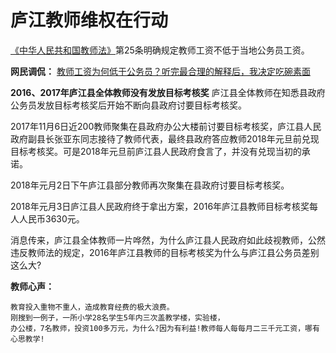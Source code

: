 # 庐江教师维权在行动
[《中华人民共和国教师法》](https://learn.tsinghua.edu.cn/flfg/js/jiaoshifa.htm)第25条明确规定教师工资不低于当地公务员工资。

**网民调侃：**
[教师工资为何低于公务员？听完最合理的解释后，我决定吃碗素面](https://c.m.163.com/news/a/D7BDBSOD0516MOTB.html?spss=newsapp&fromhistory=1)

**2016、2017年庐江县全体教师没有发放目标考核奖**
庐江县全体教师在知悉县政府公务员发放目标考核奖后开始不断向县政府讨要目标考核奖。

2017年11月6日近200教师聚集在县政府办公大楼前讨要目标考核奖，庐江县人民政府副县长张亚东同志接待了教师代表，最终县政府答应教师2018年元旦前兑现目标考核奖。可是2018年元旦前庐江县人民政府食言了，并没有兑现当初的承诺。

2018年元月2日下午庐江县部分教师再次聚集在县政府讨要目标考核奖。

2018年元月3日庐江县人民政府终于拿出方案，2016年庐江县教师目标考核奖每人人民币3630元。

消息传来，庐江县全体教师一片哗然，为什么庐江县人民政府如此歧视教师，公然违反教师法的规定，2016年庐江县教师的目标考核奖为什么与庐江县公务员差别这么大?

**教师心声：**
```
教育投入重物不重人，造成教育经费的极大浪费。
刚搜到一例子，一所小学28名学生5年内三次盖教学楼，实验楼，
办公楼，7名教师，投资100多万元，为什么?因为有利益!教师每人每每月二三千元工资，哪有心思教学!
```
